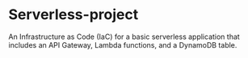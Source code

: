 # Serverless-project
An Infrastructure as Code (IaC) for a basic serverless application that includes an API Gateway, Lambda functions, and a DynamoDB table.
